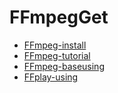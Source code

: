 # FFmpegGet

* [FFmpeg-install](https://github.com/wenchao8023/FFmpegGet/blob/master/mds/FFmpeg-install.md)
* [FFmpeg-tutorial](https://github.com/wenchao8023/FFmpegGet/blob/master/mds/FFmpeg-tutorial.md)
* [FFmpeg-baseusing](https://github.com/wenchao8023/FFmpegGet/blob/master/mds/FFmpeg-baseusing.md)
* [FFplay-using](https://github.com/wenchao8023/FFmpegGet/blob/master/mds/FFplay-using.md)
